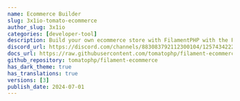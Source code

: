 ```yaml
---
name: Ecommerce Builder
slug: 3x1io-tomato-ecommerce
author_slug: 3x1io
categories: [developer-tool]
description: Build your own ecommerce store with FilamentPHP with the Power of Filament CMS
discord_url: https://discord.com/channels/883083792112300104/1257434222973685990
docs_url: https://raw.githubusercontent.com/tomatophp/filament-ecommerce/master/README.md
github_repository: tomatophp/filament-ecommerce
has_dark_theme: true
has_translations: true
versions: [3]
publish_date: 2024-07-01
---
```

